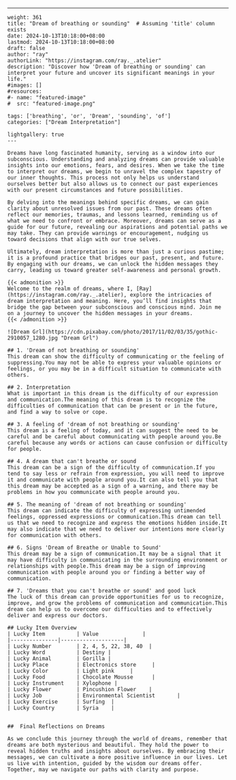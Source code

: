 ---
    weight: 361
    title: "Dream of breathing or sounding"  # Assuming 'title' column exists
    date: 2024-10-13T10:18:00+08:00
    lastmod: 2024-10-13T10:18:00+08:00
    draft: false
    author: "ray"
    authorLink: "https://instagram.com/ray._.atelier"
    description: "Discover how 'Dream of breathing or sounding' can interpret your future and uncover its significant meanings in your life."
    #images: []
    #resources:
    #- name: "featured-image"
    #  src: "featured-image.png"
    
    tags: ['breathing', 'or', 'Dream', 'sounding', 'of']
    categories: ["Dream Interpretation"]
    
    lightgallery: true
    ---
    
    Dreams have long fascinated humanity, serving as a window into our subconscious. Understanding and analyzing dreams can provide valuable insights into our emotions, fears, and desires. When we take the time to interpret our dreams, we begin to unravel the complex tapestry of our inner thoughts. This process not only helps us understand ourselves better but also allows us to connect our past experiences with our present circumstances and future possibilities.
    
    By delving into the meanings behind specific dreams, we can gain clarity about unresolved issues from our past. These dreams often reflect our memories, traumas, and lessons learned, reminding us of what we need to confront or embrace. Moreover, dreams can serve as a guide for our future, revealing our aspirations and potential paths we may take. They can provide warnings or encouragement, nudging us toward decisions that align with our true selves.
    
    Ultimately, dream interpretation is more than just a curious pastime; it is a profound practice that bridges our past, present, and future. By engaging with our dreams, we can unlock the hidden messages they carry, leading us toward greater self-awareness and personal growth.
    
    {{< admonition >}}
    Welcome to the realm of dreams, where I, [Ray](https://instagram.com/ray._.atelier), explore the intricacies of dream interpretation and meaning. Here, you’ll find insights that bridge the gap between your subconscious and conscious mind. Join me on a journey to uncover the hidden messages in your dreams.
    {{< /admonition >}}
    
    ![Dream Grl](https://cdn.pixabay.com/photo/2017/11/02/03/35/gothic-2910057_1280.jpg "Dream Grl")
    
    ## 1. 'Dream of not breathing or sounding'
    This dream can show the difficulty of communicating or the feeling of suppressing.You may not be able to express your valuable opinions or feelings, or you may be in a difficult situation to communicate with others.
    
    ## 2. Interpretation
    What is important in this dream is the difficulty of our expression and communication.The meaning of this dream is to recognize the difficulties of communication that can be present or in the future, and find a way to solve or cope.
    
    ## 3. A feeling of 'dream of not breathing or sounding'
    This dream is a feeling of today, and it can suggest the need to be careful and be careful about communicating with people around you.Be careful because any words or actions can cause confusion or difficulty for people.
    
    ## 4. A dream that can't breathe or sound
    This dream can be a sign of the difficulty of communication.If you tend to say less or refrain from expression, you will need to improve it and communicate with people around you.It can also tell you that this dream may be accepted as a sign of a warning, and there may be problems in how you communicate with people around you.
    
    ## 5. The meaning of 'dream of not breathing or sounding'
    This dream can indicate the difficulty of expressing untimended feelings, oppressed expressions or communication.This dream can tell us that we need to recognize and express the emotions hidden inside.It may also indicate that we need to deliver our intentions more clearly for communication with others.
    
    ## 6. Signs 'Dream of Breathe or Unable to Sound'
    This dream may be a sign of communication.It may be a signal that it may have difficulty in communicating in the surrounding environment or relationships with people.This dream may be a sign of improving communication with people around you or finding a better way of communication.
    
    ## 7. 'Dreams that you can't breathe or sound' and good luck
    The luck of this dream can provide opportunities for us to recognize, improve, and grow the problems of communication and communication.This dream can help us to overcome our difficulties and to effectively deliver and express our doctors.
    
    ## Lucky Item Overview
    | Lucky Item          | Value              |
    |---------------|--------------------|
    | Lucky Number        | 2, 4, 5, 22, 38, 40  |
    | Lucky Word          | Destiny |
    | Lucky Animal        | Gorilla |
    | Lucky Place         | Electronics store     |
    | Lucky Color         | Light pink     |
    | Lucky Food          | Chocolate Mousse      |
    | Lucky Instrument    | Xylophone |
    | Lucky Flower        | Pincushion Flower    |
    | Lucky Job           | Environmental Scientist       |
    | Lucky Exercise      | Surfing  |
    | Lucky Country       | Syria    |
    
    
    ##  Final Reflections on Dreams
    
    As we conclude this journey through the world of dreams, remember that dreams are both mysterious and beautiful. They hold the power to reveal hidden truths and insights about ourselves. By embracing their messages, we can cultivate a more positive influence in our lives. Let us live with intention, guided by the wisdom our dreams offer. Together, may we navigate our paths with clarity and purpose.
    